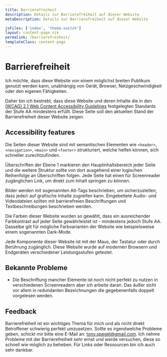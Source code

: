 ```yaml
---
title: Barrierefreiheit
description: Details zur Barrierefreiheit auf dieser Website
metaDescription: Details zur Barrierefreiheit auf dieser Website

jsFiles: ['index', 'theme-switch']
layout: content-page.njk
permalink: /barrierefreiheit/
templateClass: content-page
---
```

# Barrierefreiheit

Ich möchte, dass diese Website von einem möglichst breiten Publikum genutzt werden kann, unabhängig von Gerät, Browser, Netzgeschwindigkeit oder den eigenen Fähigkeiten.

Daher bin ich bestrebt, dass diese Website und deren Inhalte die in den [(WCAG) 2.1 Web Content Accessibility Guidelines](https://www.w3.org/TR/WCAG21/) festgelegten Standards der Stufe AA mindestens erfüllt.
Diese Seite soll den aktuellen Stand der Barrierefreiheit dieser Website zeigen.

## Accessibility features

Die Seiten dieser Website sind mit semantischen Elementen wie `<header>`, `<navigation>`,
`<main>` und `<footer>` strukturiert, welche helfen können, sich schneller zurechtzufinden.

Überschriften der Ebene 1 markieren den Hauptinhaltsbereich jeder Seite und die weitere Struktur sollte von dort ausgehend einer logischen Reihenfolge an Überschriften folgen. Jede Seite hat einen für Screenreader zugänglichen Link, um direkt zum Inhalt springen zu können.

Bilder werden mit sogenannten Alt-Tags beschrieben, um sicherzustellen, dass jede/r auf grafische Inhalte zugreifen kann. Eingebettete Audio- und Videodateien sollten mit barrierefreien Beschriftungen und Textbeschreibungen beschrieben werden.

Die Farben dieser Website wurden so gewählt, dass ein ausreichender Farbkontrast auf jeder Seite gewährleistet ist - mindestens jedoch Stufe AA. Dasselbe gilt für mögliche Farbvarianten der Website wie beispielsweise einem sogenannten Dark-Mode.

Jede Komponente dieser Website ist mit der Maus, der Tastatur oder durch Berührung zugänglich.
Diese Website wurde auf modernen Browsern und Endgeräten verschiedener Leistungsstufen getestet.

## Bekannte Probleme
- Die Beschriftung mancher Elemente ist noch nicht perfekt zu nutzen in verschiedenen Screenreadern aber ich arbeite daran. Das äußer sicht vor allem in redundanten Bezeichnungen die gegebenenfalls doppelt vorgelesen werden.

## Feedback
Barrierefreiheit ist ein wichtiges Thema für mich und als nicht direkt Betroffener schwierig perfekt umzusetzen. Sollte es irgendwelche Probleme geben, schickt mir bitte eine E-Mail an: tony.spegel@gmail.com. Ich nehme Probleme mit der Barrierefreiheit sehr ernst und werde versuchen, diese so schnell wie möglich zu beheben. Für Links oder Ressourcen bin ich auch sehr dankbar.
